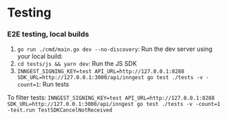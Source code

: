 # Testing

### E2E testing, local builds

1. `go run ./cmd/main.go dev --no-discovery`: Run the dev server using your local build: 
2. `cd tests/js && yarn dev`: Run the JS SDK
3. `INNGEST_SIGNING_KEY=test API_URL=http://127.0.0.1:8288 SDK_URL=http://127.0.0.1:3000/api/inngest go test ./tests -v -count=1`: Run tests

To filter tests:
`INNGEST_SIGNING_KEY=test API_URL=http://127.0.0.1:8288 SDK_URL=http://127.0.0.1:3000/api/inngest go test ./tests -v -count=1 -test.run TestSDKCancelNotReceived`
